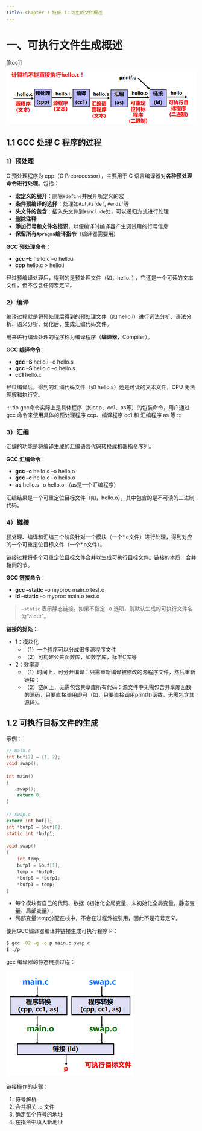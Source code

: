 ```yaml
---
title: Chapter 7 链接 I：可生成文件概述
---
```


# 一、可执行文件生成概述

[[toc]]


![](./images/2021-09-03-23-03-04.png)

## 1.1 GCC 处理 C 程序的过程

### 1）预处理

C 预处理程序为 cpp（C Preprocessor），主要用于 C 语言编译器对**各种预处理命令进行处理**。包括：
+ **宏定义的展开**：删除`#define`并展开所定义的宏
+ **条件预编译的选择**：处理如`#if`,`#ifdef`, `#endif`等
+ **头文件的包含**：插入头文件到`#include`处，可以递归方式进行处理
+ **删除注释**
+ **添加行号和文件名标识**，以便编译时编译器产生调试用的行号信息
+ **保留所有`#pragma`编译指令**（编译器需要用）

**GCC 预处理命令**：
+ **gcc –E** hello.c –o hello.i
+ **cpp** hello.c > hello.i

经过预编译处理后，得到的是预处理文件（如，hello.i) ，它还是一个可读的文本文件，但不包含任何宏定义。

### 2）编译

编译过程就是将预处理后得到的预处理文件（如 hello.i）进行词法分析、语法分析、语义分析、优化后，生成汇编代码文件。

用来进行编译处理的程序称为编译程序（**编译器**，Compiler）。

**GCC 编译命令**：
+ **gcc –S** hello.i –o hello.s 
+ **gcc –S** hello.c –o hello.s 
+ **cc1** hello.c

经过编译后，得到的汇编代码文件（如 hello.s）还是可读的文本文件，CPU 无法理解和执行它。

::: tip
gcc命令实际上是具体程序（如ccp、cc1、as等）的包装命令，用户通过 gcc 命令来使用具体的预处理程序 ccp、编译程序 cc1 和
汇编程序 as 等
:::

### 3）汇编

汇编的功能是将编译生成的汇编语言代码转换成机器指令序列。

**GCC 汇编命令**：
+ **gcc –c** hello.s –o hello.o
+ **gcc –c** hello.c –o hello.o
+ **as** hello.s -o hello.o （as是一个汇编程序）

汇编结果是一个可重定位目标文件（如，hello.o），其中包含的是不可读的二进制代码。

### 4）链接

预处理、编译和汇编三个阶段针对一个模块（一个*.c文件）进行处理，得到对应的一个可重定位目标文件（一个*.o文件）。

链接过程将多个可重定位目标文件合并以生成可执行目标文件。链接的本质：合并相同的节。

**GCC 链接命令**：
+ **gcc –static** –o myproc main.o test.o
+ **ld –static** –o myproc main.o test.o

> `–static` 表示静态链接。如果不指定 -o 选项，则默认生成的可执行文件名为“a.out”。

**链接的好处**：
+ 1：模块化
  + （1）一个程序可以分成很多源程序文件
  + （2）可构建公共函数库，如数学库，标准C库等
+ 2：效率高
  + （1）时间上，可分开编译：只需重新编译被修改的源程序文件，然后重新链接；
  + （2）空间上，无需包含共享库所有代码：源文件中无需包含共享库函数的源码，只要直接调用即可（如，只要直接调用printf()函数，无需包含其源码）。

## 1.2 可执行目标文件的生成

示例：

```c
// main.c
int buf[2] = {1, 2};
void swap(); 

int main() 
{
    swap();
    return 0;
}

// swap.c
extern int buf[]; 
int *bufp0 = &buf[0];
static int *bufp1;

void swap()
{
    int temp;
    bufp1 = &buf[1];
    temp = *bufp0;
    *bufp0 = *bufp1;
    *bufp1 = temp;
}
```
+ 每个模块有自己的代码、数据（初始化全局变量、未初始化全局变量，静态变量、局部变量）；
+ 局部变量temp分配在栈中，不会在过程外被引用，因此不是符号定义。


使用GCC编译器编译并链接生成可执行程序 P：
```sh
$ gcc -O2 -g -o p main.c swap.c
$ ./p
```

gcc 编译器的静态链接过程：

![](./images/2021-09-03-23-41-16.png)

链接操作的步骤：
1. 符号解析
2. 合并相关 .o 文件
3. 确定每个符号的地址
4. 在指令中填入新地址
